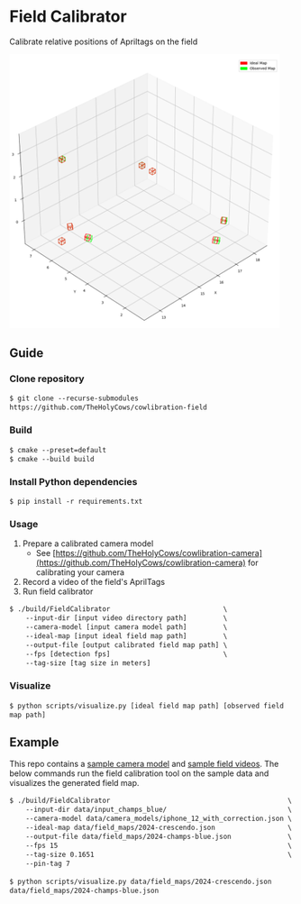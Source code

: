 # Field Calibrator
Calibrate relative positions of Apriltags on the field

<img src="docs/screenshot.png" width="480"/>

## Guide
### Clone repository
```
$ git clone --recurse-submodules https://github.com/TheHolyCows/cowlibration-field
```

### Build
```
$ cmake --preset=default
$ cmake --build build
```

### Install Python dependencies
```
$ pip install -r requirements.txt
```

### Usage
1. Prepare a calibrated camera model
    * See [https://github.com/TheHolyCows/cowlibration-camera](https://github.com/TheHolyCows/cowlibration-camera) for calibrating your camera
2. Record a video of the field's AprilTags
3. Run field calibrator
```
$ ./build/FieldCalibrator                            \
    --input-dir [input video directory path]         \
    --camera-model [input camera model path]         \
    --ideal-map [input ideal field map path]         \
    --output-file [output calibrated field map path] \
    --fps [detection fps]                            \
    --tag-size [tag size in meters]
```

### Visualize
```
$ python scripts/visualize.py [ideal field map path] [observed field map path]
```

## Example
This repo contains a [sample camera model](data/camera_models/iphone_12_with_correction.json) and [sample field videos](data/input_champs_blue/). The below commands run the field calibration tool on the sample data and visualizes the generated field map.
```
$ ./build/FieldCalibrator                                            \
    --input-dir data/input_champs_blue/                              \
    --camera-model data/camera_models/iphone_12_with_correction.json \
    --ideal-map data/field_maps/2024-crescendo.json                  \
    --output-file data/field_maps/2024-champs-blue.json              \
    --fps 15                                                         \
    --tag-size 0.1651                                                \
    --pin-tag 7

$ python scripts/visualize.py data/field_maps/2024-crescendo.json data/field_maps/2024-champs-blue.json
```